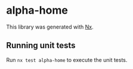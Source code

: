 # alpha-home

This library was generated with [Nx](https://nx.dev).

## Running unit tests

Run `nx test alpha-home` to execute the unit tests.
